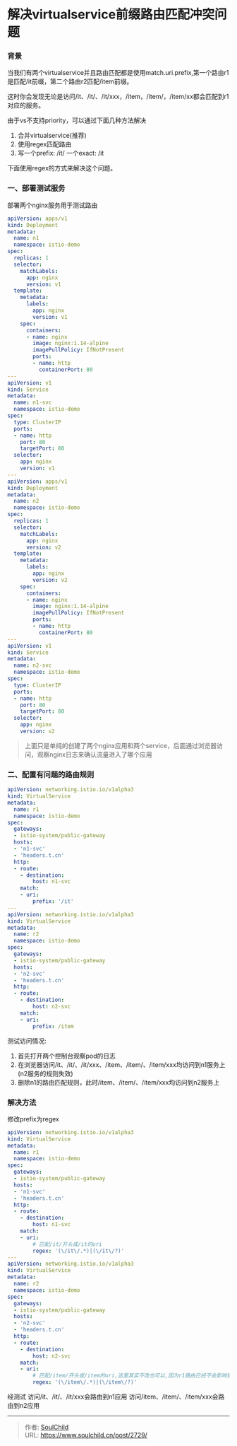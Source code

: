 # 解决virtualservice前缀路由匹配冲突问题

<!--more-->
### 背景
当我们有两个virtualservice并且路由匹配都是使用match.uri.prefix,第一个路由r1是匹配/it前缀，第二个路由r2匹配/item前缀。

这时你会发现无论是访问/it、/it/、/it/xxx，/item，/item/，/item/xx都会匹配到r1对应的服务。

由于vs不支持priority，可以通过下面几种方法解决
1. 合并virtualservice(推荐)
2. 使用regex匹配路由
3. 写一个prefix: /it/ 一个exact: /it

下面使用regex的方式来解决这个问题。

### 一、部署测试服务
部署两个nginx服务用于测试路由
```yaml
apiVersion: apps/v1
kind: Deployment
metadata:
  name: n1
  namespace: istio-demo
spec:
  replicas: 1
  selector:
    matchLabels:
      app: nginx
      version: v1
  template:
    metadata:
      labels:
        app: nginx
        version: v1
    spec:
      containers:
      - name: nginx
        image: nginx:1.14-alpine
        imagePullPolicy: IfNotPresent
        ports:
        - name: http
          containerPort: 80
---
apiVersion: v1
kind: Service
metadata:
  name: n1-svc
  namespace: istio-demo
spec:
  type: ClusterIP
  ports:
  - name: http
    port: 80
    targetPort: 80
  selector:
    app: nginx
    version: v1
---
apiVersion: apps/v1
kind: Deployment
metadata:
  name: n2
  namespace: istio-demo
spec:
  replicas: 1
  selector:
    matchLabels:
      app: nginx
      version: v2
  template:
    metadata:
      labels:
        app: nginx
        version: v2
    spec:
      containers:
      - name: nginx
        image: nginx:1.14-alpine
        imagePullPolicy: IfNotPresent
        ports:
        - name: http
          containerPort: 80
---
apiVersion: v1
kind: Service
metadata:
  name: n2-svc
  namespace: istio-demo
spec:
  type: ClusterIP
  ports:
  - name: http
    port: 80
    targetPort: 80
  selector:
    app: nginx
    version: v2
```
> 上面只是单纯的创建了两个nginx应用和两个service，后面通过浏览器访问，观察nginx日志来确认流量进入了哪个应用

### 二、配置有问题的路由规则

```yaml
apiVersion: networking.istio.io/v1alpha3
kind: VirtualService
metadata:
  name: r1
  namespace: istio-demo
spec:
  gateways:
  - istio-system/public-gateway
  hosts:
  - 'n1-svc'
  - 'headers.t.cn'
  http:
  - route:
    - destination:
        host: n1-svc
    match:
    - uri:
        prefix: '/it'
---
apiVersion: networking.istio.io/v1alpha3
kind: VirtualService
metadata:
  name: r2
  namespace: istio-demo
spec:
  gateways:
  - istio-system/public-gateway
  hosts:
  - 'n2-svc'
  - 'headers.t.cn'
  http:
  - route:
    - destination:
        host: n2-svc
    match:
    - uri:
        prefix: /item
```
测试访问情况:
1. 首先打开两个控制台观察pod的日志
2. 在浏览器访问/it、/it/、/it/xxx、/item、/item/、/item/xxx均访问到n1服务上(n2服务的规则失效)
3. 删除n1的路由匹配规则，此时/item、/item/、/item/xxx均访问到n2服务上


### 解决方法
修改prefix为regex
```yaml
apiVersion: networking.istio.io/v1alpha3
kind: VirtualService
metadata:
  name: r1
  namespace: istio-demo
spec:
  gateways:
  - istio-system/public-gateway
  hosts:
  - 'n1-svc'
  - 'headers.t.cn'
  http:
  - route:
    - destination:
        host: n1-svc
    match:
    - uri:
        # 匹配/it/开头或/it的uri
        regex: '(\/it\/.*)|(\/it\/?)'
---
apiVersion: networking.istio.io/v1alpha3
kind: VirtualService
metadata:
  name: r2
  namespace: istio-demo
spec:
  gateways:
  - istio-system/public-gateway
  hosts:
  - 'n2-svc'
  - 'headers.t.cn'
  http:
  - route:
    - destination:
        host: n2-svc
    match:
    - uri:
        # 匹配/item/开头或/item的uri,这里其实不改也可以,因为r1路由已经不会影响到r2路由了
        regex: '(\/item\/.*)|(\/item\/?)'
```

经测试
访问/it、/it/、/it/xxx会路由到n1应用
访问/item、/item/、/item/xxx会路由到n2应用


---

> 作者: [SoulChild](https://www.soulchild.cn)  
> URL: https://www.soulchild.cn/post/2729/  

